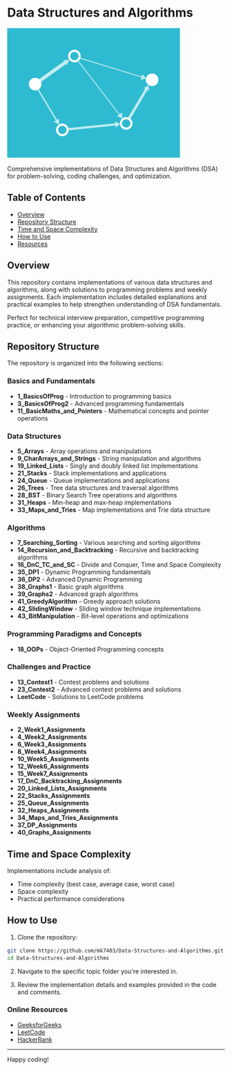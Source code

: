 # Data Structures and Algorithms

![DSA Animation](./7d9b0b830632f1da9dd57c64a6fc3603.gif)

Comprehensive implementations of Data Structures and Algorithms (DSA) for problem-solving, coding challenges, and optimization.

## Table of Contents
- [Overview](#overview)
- [Repository Structure](#repository-structure)
- [Time and Space Complexity](#time-and-space-complexity)
- [How to Use](#how-to-use)
- [Resources](#resources)

## Overview

This repository contains implementations of various data structures and algorithms, along with solutions to programming problems and weekly assignments. Each implementation includes detailed explanations and practical examples to help strengthen understanding of DSA fundamentals.

Perfect for technical interview preparation, competitive programming practice, or enhancing your algorithmic problem-solving skills.

## Repository Structure

The repository is organized into the following sections:

### Basics and Fundamentals
- **1_BasicsOfProg** - Introduction to programming basics
- **3_BasicsOfProg2** - Advanced programming fundamentals
- **11_BasicMaths_and_Pointers** - Mathematical concepts and pointer operations

### Data Structures
- **5_Arrays** - Array operations and manipulations
- **9_CharArrays_and_Strings** - String manipulation and algorithms
- **19_Linked_Lists** - Singly and doubly linked list implementations
- **21_Stacks** - Stack implementations and applications
- **24_Queue** - Queue implementations and applications
- **26_Trees** - Tree data structures and traversal algorithms
- **28_BST** - Binary Search Tree operations and algorithms
- **31_Heaps** - Min-heap and max-heap implementations
- **33_Maps_and_Tries** - Map implementations and Trie data structure

### Algorithms
- **7_Searching_Sorting** - Various searching and sorting algorithms
- **14_Recursion_and_Backtracking** - Recursive and backtracking algorithms
- **16_DnC_TC_and_SC** - Divide and Conquer, Time and Space Complexity
- **35_DP1** - Dynamic Programming fundamentals
- **36_DP2** - Advanced Dynamic Programming
- **38_Graphs1** - Basic graph algorithms
- **39_Graphs2** - Advanced graph algorithms
- **41_GreedyAlgorithm** - Greedy approach solutions
- **42_SlidingWindow** - Sliding window technique implementations
- **43_BitManipulation** - Bit-level operations and optimizations

### Programming Paradigms and Concepts
- **18_OOPs** - Object-Oriented Programming concepts

### Challenges and Practice
- **13_Contest1** - Contest problems and solutions
- **23_Contest2** - Advanced contest problems and solutions
- **LeetCode** - Solutions to LeetCode problems

### Weekly Assignments
- **2_Week1_Assignments**
- **4_Week2_Assignments**
- **6_Week3_Assignments**
- **8_Week4_Assignments**
- **10_Week5_Assignments**
- **12_Week6_Assignments**
- **15_Week7_Assignments**
- **17_DnC_Backtracking_Assignments**
- **20_Linked_Lists_Assignments**
- **22_Stacks_Assignments**
- **25_Queue_Assignments**
- **32_Heaps_Assignments**
- **34_Maps_and_Tries_Assignments**
- **37_DP_Assignments**
- **40_Graphs_Assignments**

## Time and Space Complexity

Implementations include analysis of:
- Time complexity (best case, average case, worst case)
- Space complexity
- Practical performance considerations

## How to Use

1. Clone the repository:
```bash
git clone https://github.com/mk7403/Data-Structures-and-Algorithms.git
cd Data-Structures-and-Algorithms
```

2. Navigate to the specific topic folder you're interested in.

3. Review the implementation details and examples provided in the code and comments.

### Online Resources
- [GeeksforGeeks](https://www.geeksforgeeks.org/)
- [LeetCode](https://leetcode.com/)
- [HackerRank](https://www.hackerrank.com/)

---

Happy coding!